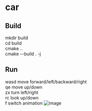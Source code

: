 # car

## Build
mkdir build  
cd build  
cmake ..  
cmake --build . -j  

## Run
wasd move forward/left/backward/right  
qe move up/down  
zx turn left/right  
rc look up/down  
f switch animation
![image](https://github.com/limingyin18/car/blob/main/demo_pic/crowd_demo.gif)